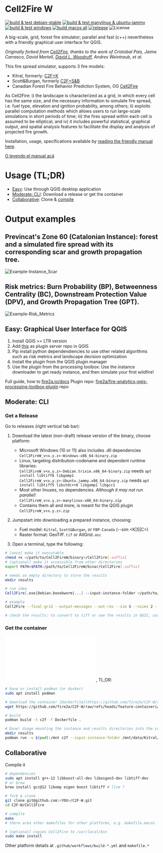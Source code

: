 # Cell2Fire W

[![build & test debian-stable](https://github.com/fire2a/C2F-W/actions/workflows/build-debian-stable.yml/badge.svg)](https://github.com/fire2a/C2F-W/actions/workflows/build-debian-stable.yml)
[![build & test manylinux & ubuntu-jammy](https://github.com/fire2a/C2F-W/actions/workflows/build-manylinux.yml/badge.svg)](https://github.com/fire2a/C2F-W/actions/workflows/build-manylinux.yml)
[![build & test windows](https://github.com/fire2a/C2F-W/actions/workflows/build-windows.yml/badge.svg)](https://github.com/fire2a/C2F-W/actions/workflows/build-windows.yml)
[![build macos all](https://github.com/fire2a/C2F-W/actions/workflows/build-macos.yml/badge.svg)](https://github.com/fire2a/C2F-W/actions/workflows/build-macos.yml)
[![release](https://github.com/fire2a/C2F-W/actions/workflows/release.yml/badge.svg)](https://github.com/fire2a/C2F-W/actions/workflows/release.yml)
![License](https://img.shields.io/github/license/fire2a/C2F-W.svg)

A big-scale, grid, forest fire simulator; parallel and fast (c++) nevertheless with a friendly graphical user interface
for QGIS.

_Originally forked from [Cell2Fire](https://github.com/cell2fire/Cell2Fire), thanks to the work of Cristobal Pais, Jaime
Carrasco, David Martell, [David L. Woodruff](https://github.com/DLWoodruff), Andres Weintraub, et al._

This fire spread simulator, supports 3 fire models:

* Kitral, formerly: [C2F+K](https://github.com/fire2a/C2FK)
* Scott&Burgan, formerly [C2F+S&B](https://github.com/fire2a/C2FSB)
* Canadian Forest Fire Behavior Prediction System, OG [Cell2Fire](https://github.com/cell2fire/Cell2Fire)

As Cell2Fire: i) the landscape is characterized as a grid, in which every cell has the same size, and the necessary
information to simulate fire spread, i.e. fuel type, elevation and ignition probability, among others; ii) exploits
parallel computation methods which allows users to run large-scale simulations in short periods of time; iii) the fires
spread within each cell is assumed to be elliptical; and iv) it includes powerful statistical, graphical output, and
spatial analysis features to facilitate the display and analysis of projected fire growth.

Installation, usage, specifications available by [reading the friendly manual here](https://fire2a.github.io/docs/).

[O leyendo el manual acá](https://fire2a.github.io/documentacion/)

# Usage (TL;DR)

- [Easy](https://fire2a.github.io/docs/docs/qgis-toolbox/README.html#usage-alternatives): Use through QGIS desktop
  application
- [Moderate: CLI](#moderate-cli): Download a release or get the container
- [Collaborative](##collaborative): Clone & [compile](https://fire2a.github.io/docs/docs/Cell2Fire/README.html)

# Output examples

## Previncat's Zone 60 (Catalonian Instance): forest and a simulated fire spread with its corresponding scar and growth propagation tree.

![Example-Instance_Scar](output/example-scar.png)

## Risk metrics: Burn Probability (BP), Betweenness Centrality (BC), Downstream Protection Value (DPV), and Growth Propagation Tree (GPT).

![Example-Risk_Metrics](output/example-metrics.png)

## Easy: Graphical User Interface for QGIS

1. Install QGIS >= LTR version
2. Add [this](https://fire2a.github.io/fire-analytics-qgis-processing-toolbox-plugin/plugins.xml) as plugin server repo
   in QGIS
3. Pip install python dependendiencies to use other related algorithms such as risk metrics and landscape decision
   optimization
4. Install the plugin from the QGIS plugin manager
5. Use the plugin from the processing toolbox: Use the instance downloader to get ready instance, and then simulate your
   first wildfire!

Full guide, how to [fire2a.io/docs](https://fire2a.github.io/docs/)
Plugin
repo: [fire2a/fire-analytics-qgis-processing-toolbox-plugin](https://github.com/fire2a/fire-analytics-qgis-processing-toolbox-plugin)
repo

## Moderate: CLI

### Get a Release

Go to releases (right vertical tab bar):

1. Download the latest (non-draft) release version of the binary, choose platform:

    - Microsoft Windows (10 or 11) also includes .dll dependencies  
      `Cell2FireW_v<x.y.z>-Windows-x86_64-binary.zip`
    - Linux, targeting distribution-codename and dependent runtime libraries:  
      `Cell2FireW_v<x.y.z>-Debian.trixie.x86_64-binary.zip` needs `apt install libtiff6 libgomp1`  
      `Cell2FireW_v<x.y.z>-Ubuntu.jammy.x86_64-binary.zip` needs `apt install libtiff5 libstdc++6 libgomp1 libgcc1`
    - Most other linuxes, no dependencies. _Although it may not run parallel!_  
      `Cell2FireW_v<x.y.z>-manylinux-x86_64-binary.zip`
    - Contains them all and more, is meant for the QGIS plugin    
      `Cell2FireW_v<x.y.z>.zip`

2. Jumpstart into downloading a prepared instance, choosing:

    - Fuel model: `Kitral`, `Scott&Burgan`, or `FBP-Canada` (--sim <K|S|C>)
    - Raster format: GeoTiff`.tif` or AIIGrid`.asc`

3. Open a terminal, type the following:

```bash
# [once] make it executable
chmod +x </path/to/Cell2FireW/binary>/Cell2Fire[.suffix]
# [optional] make it accessible from other directories
export PATH=$PATH:/path/to/Cell2FireW/binar/Cell2Fire[.suffix]

# needs an empty directory to store the results
mkdir results 

# run idea
Cell2Fire[.exe|Debian.boookworm|...] --input-instance-folder </path/to/instance> --output-folder </path/to/empty/results> --sim <K|S|C> --nthreads 16 > log.txt

# example
Cell2Fire --final-grid --output-messages --out-ros --sim S --nsims 2 --seed 123 --nthreads 3 --fmc 66 --scenario 2 --cros --weather rows --input-instance-folder /tmp/processing_cdcCGk/Vilopriu_2013 --output-folder /tmp/processing_cdcCGk/Vilopriu_2013/results | tee log.txt

# check the results: to convert to tiff or see the results in QGIS, use the plugin
```

### Get the container

![Tutorial here](container/README.md), TL;DR:

```bash
# have or install podman (or docker)
sudo apt install podman

# download the container [Dockerfile](https://github.com/fire2a/C2F-W/raw/refs/heads/feature-containerize/container/Dockerfile)
wget https://github.com/fire2a/C2F-W/raw/refs/heads/feature-containerize/container/Dockerfile

# build
podman build -t c2f -f Dockerfile .

# Done! Usage mounting the instance and results directories into the container
mkdir results
podman run -v $(pwd):/mnt c2f --input-instance-folder /mnt/data/Kitral/Portillo-tif --output-folder /mnt/results --nsims 3 --sim K --grids | tee results/log.txt
```

## Collaborative

Compile it

```bash
# dependencies
sudo apt install g++-12 libboost-all-dev libeigen3-dev libtiff-dev
# or brew
brew install gcc@12 libomp eigen boost libtiff # llvm ?

# fork & clone 
git clone git@github.com:<YOU>/C2F-W.git
cd C2F-W/Cell2Fire

# compile
make 
# there area other makefiles for other platforms, e.g. makefile.macos

# [optional] copies Cell2Fire to /usr/local/bin
sudo make install  
```

Other platform details at `.github/workflows/build-*.yml` and `makefile.*`

